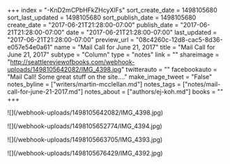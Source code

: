 +++
index = "-KnD2mCPbHFkZHcyXlFs"
sort_create_date = 1498105680
sort_last_updated = 1498105680
sort_publish_date = 1498105680
create_date = "2017-06-21T21:28:00-07:00"
publish_date = "2017-06-21T21:28:00-07:00"
date = "2017-06-21T21:28:00-07:00"
last_updated = "2017-06-21T21:28:00-07:00"
preview_url = "08c4260c-12d8-cac5-8d36-e057e54e0a61"
name = "Mail Call for June 21, 2017"
title = "Mail Call for June 21, 2017"
subtype = "Column"
type = "notes"
link = ""
shareimage = "http://seattlereviewofbooks.com/webhook-uploads/1498105642082/IMG_4398.jpg"
twitterauto = ""
facebookauto = "Mail Call! Some great stuff on the site...."
make_image_tweet = "False"
notes_byline = ["writers/martin-mcclellan.md"]
notes_tags = ["notes/mail-call-for-june-21-2017.md"]
notes_about = ["authors/ej-koh.md"]
books = ""
+++
<p class="image">![](/webhook-uploads/1498105642082/IMG_4398.jpg)</p>
<p class="image">![](/webhook-uploads/1498105652774/IMG_4394.jpg)</p>
<p class="image">![](/webhook-uploads/1498105663705/IMG_4393.jpg)</p>
<p class="image">![](/webhook-uploads/1498105676429/IMG_4392.jpg)</p>